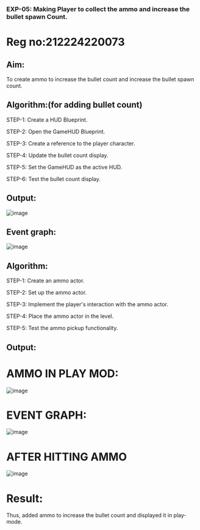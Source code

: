 ### EXP-05: Making Player to collect the ammo and increase the bullet spawn Count.

# Reg no:212224220073

## Aim:
To create ammo to increase the bullet count and increase the bullet spawn count.


## Algorithm:(for adding bullet count)


STEP-1: Create a HUD Blueprint.


STEP-2: Open the GameHUD Blueprint.


STEP-3: Create a reference to the player character.


STEP-4: Update the bullet count display.


STEP-5: Set the GameHUD as the active
HUD.


STEP-6: Test the bullet count display.


## Output:


![image](https://github.com/user-attachments/assets/1fd1bec8-4452-4ed8-9b33-6371e7dae650)


## Event graph:


![image](https://github.com/user-attachments/assets/cba81cba-b6d4-4de7-96f0-c1c75130c9df)


## Algorithm:



STEP-1: Create an ammo actor.



STEP-2: Set up the ammo actor.


STEP-3: Implement the player's interaction with the ammo actor.


STEP-4: Place the ammo actor in the level.


STEP-5: Test the ammo pickup functionality.


## Output:


# AMMO IN PLAY MOD:
![image](https://github.com/user-attachments/assets/2e5e670e-7985-472f-b277-03672b451497)

# EVENT GRAPH:
![image](https://github.com/user-attachments/assets/de2ffaa8-04d6-4ed0-9df9-b386a6d8b69a)

# AFTER HITTING AMMO
![image](https://github.com/user-attachments/assets/b908df42-5536-40d3-ada8-8389a14c6920)

# Result:
Thus, added ammo to increase the bullet count and displayed it in play-mode.
